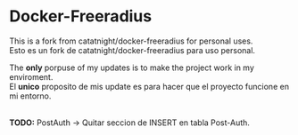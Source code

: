 # Docker-Freeradius

This is a fork from catatnight/docker-freeradius for personal uses.<br>
Esto es un fork de catatnight/docker-freeradius para uso personal.<br>

The <b>only</b> porpuse of my updates is to make the project work in my enviroment.<br>
El <b>unico</b> proposito de mis update es para hacer que el proyecto funcione en mi entorno.
<br><br>

<b>TODO:</b> PostAuth -> Quitar seccion de INSERT en tabla Post-Auth.
